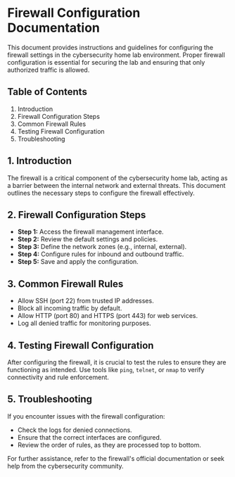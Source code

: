 # Firewall Configuration Documentation

This document provides instructions and guidelines for configuring the firewall settings in the cybersecurity home lab environment. Proper firewall configuration is essential for securing the lab and ensuring that only authorized traffic is allowed.

## Table of Contents

1. Introduction
2. Firewall Configuration Steps
3. Common Firewall Rules
4. Testing Firewall Configuration
5. Troubleshooting

## 1. Introduction

The firewall is a critical component of the cybersecurity home lab, acting as a barrier between the internal network and external threats. This document outlines the necessary steps to configure the firewall effectively.

## 2. Firewall Configuration Steps

- **Step 1:** Access the firewall management interface.
- **Step 2:** Review the default settings and policies.
- **Step 3:** Define the network zones (e.g., internal, external).
- **Step 4:** Configure rules for inbound and outbound traffic.
- **Step 5:** Save and apply the configuration.

## 3. Common Firewall Rules

- Allow SSH (port 22) from trusted IP addresses.
- Block all incoming traffic by default.
- Allow HTTP (port 80) and HTTPS (port 443) for web services.
- Log all denied traffic for monitoring purposes.

## 4. Testing Firewall Configuration

After configuring the firewall, it is crucial to test the rules to ensure they are functioning as intended. Use tools like `ping`, `telnet`, or `nmap` to verify connectivity and rule enforcement.

## 5. Troubleshooting

If you encounter issues with the firewall configuration:
- Check the logs for denied connections.
- Ensure that the correct interfaces are configured.
- Review the order of rules, as they are processed top to bottom.

For further assistance, refer to the firewall's official documentation or seek help from the cybersecurity community.